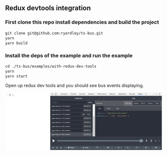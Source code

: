 ## Redux devtools integration

### First clone this repo install dependencies and build the project

```
git clone git@github.com:ryardley/ts-bus.git
yarn
yarn build
```

### Install the deps of the example and run the example

```
cd ./ts-bus/examples/with-redux-dev-tools
yarn
yarn start
```

Open up redux dev tools and you should see bus events displaying.

<img src="devtools.png" />

